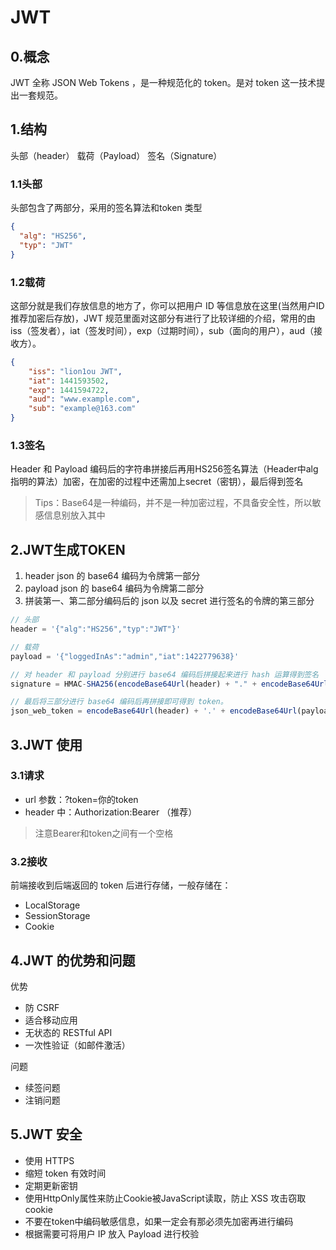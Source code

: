 # JWT

## 0.概念
JWT 全称 JSON Web Tokens ，是一种规范化的 token。是对 token 这一技术提出一套规范。

## 1.结构
头部（header）
载荷（Payload）
签名（Signature）

### 1.1头部
头部包含了两部分，采用的签名算法和token 类型
```json
{
  "alg": "HS256",
  "typ": "JWT"
}
```

### 1.2载荷
这部分就是我们存放信息的地方了，你可以把用户 ID 等信息放在这里(当然用户ID推荐加密后存放)，JWT 规范里面对这部分有进行了比较详细的介绍，常用的由 iss（签发者），iat（签发时间），exp（过期时间），sub（面向的用户），aud（接收方）。
```json
{
    "iss": "lion1ou JWT",
    "iat": 1441593502,
    "exp": 1441594722,
    "aud": "www.example.com",
    "sub": "example@163.com"
}
```

### 1.3签名
Header 和 Payload 编码后的字符串拼接后再用HS256签名算法（Header中alg指明的算法）加密，在加密的过程中还需加上secret（密钥），最后得到签名

> Tips：Base64是一种编码，并不是一种加密过程，不具备安全性，所以敏感信息别放入其中

## 2.JWT生成TOKEN
1. header json 的 base64 编码为令牌第一部分
2. payload json 的 base64 编码为令牌第二部分
3. 拼装第一、第二部分编码后的 json 以及 secret 进行签名的令牌的第三部分

```js
// 头部
header = '{"alg":"HS256","typ":"JWT"}'

// 载荷
payload = '{"loggedInAs":"admin","iat":1422779638}'

// 对 header 和 payload 分别进行 base64 编码后拼接起来进行 hash 运算得到签名
signature = HMAC-SHA256(encodeBase64Url(header) + "." + encodeBase64Url(payload)，secret)

// 最后将三部分进行 base64 编码后再拼接即可得到 token。
json_web_token = encodeBase64Url(header) + '.' + encodeBase64Url(payload) + '.' + encodeBase64Url(signature)
```
## 3.JWT 使用
### 3.1请求
* url 参数：?token=你的token
* header 中：Authorization:Bearer <token>（推荐）

> 注意Bearer和token之间有一个空格

### 3.2接收
前端接收到后端返回的 token 后进行存储，一般存储在：

* LocalStorage
* SessionStorage
* Cookie

## 4.JWT 的优势和问题
优势
* 防 CSRF
* 适合移动应用
* 无状态的 RESTful API
* 一次性验证（如邮件激活）

问题
* 续签问题
* 注销问题

## 5.JWT 安全
* 使用 HTTPS
* 缩短 token 有效时间
* 定期更新密钥
* 使用HttpOnly属性来防止Cookie被JavaScript读取，防止 XSS 攻击窃取 cookie
* 不要在token中编码敏感信息，如果一定会有那必须先加密再进行编码
* 根据需要可将用户 IP 放入 Payload 进行校验

